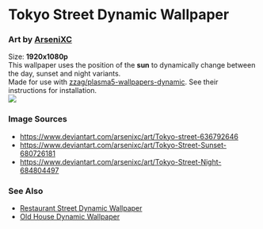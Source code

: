 # Tokyo Street Dynamic Wallpaper
### Art by [ArseniXC](https://www.deviantart.com/arsenixc/gallery)  
Size: **1920x1080p**  
This wallpaper uses the position of the **sun** to dynamically change between the day, sunset and night variants.  
Made for use with [zzag/plasma5-wallpapers-dynamic](https://github.com/zzag/plasma5-wallpapers-dynamic). See their instructions for installation.  
![](https://github.com/resindrake/plasma5-wallpapers-dynamic-tokyo-street/blob/master/contents/images/tokyo-street-preview.jpg)
### Image Sources
* https://www.deviantart.com/arsenixc/art/Tokyo-street-636792646  
* https://www.deviantart.com/arsenixc/art/Tokyo-Street-Sunset-680726181  
* https://www.deviantart.com/arsenixc/art/Tokyo-Street-Night-684804497  
### See Also
* [Restaurant Street Dynamic Wallpaper](https://github.com/resindrake/plasma5-wallpapers-dynamic-restaurant-street)  
* [Old House Dynamic Wallpaper](https://github.com/resindrake/plasma5-wallpapers-dynamic-old-house)  
